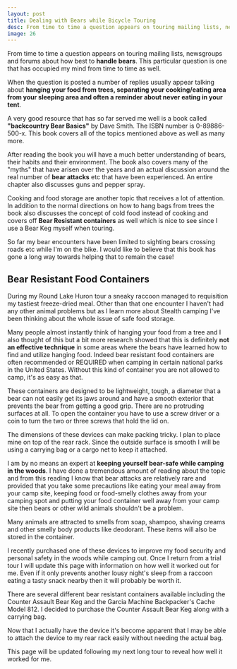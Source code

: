 ```yaml
---
layout: post
title: Dealing with Bears while Bicycle Touring
desc: From time to time a question appears on touring mailing lists, newsgroups and forums about how best to handle bears. This particular question is one that has occupied my mind from time to time as well.
image: 26
---
```



From time to time a question appears on touring mailing lists, newsgroups and forums about how best to **handle bears**. 
This particular question is one that has occupied my mind from time to time as well.

When the question is posted a number of replies usually appear talking about **hanging your food from trees, 
separating your cooking/eating area from your sleeping area and often a reminder about never eating in your tent**.

A very good resource that has so far served me well is a book called **"backcountry Bear Basics"** by Dave Smith. 
The ISBN number is 0-89886-500-x. This book covers all of the topics mentioned above as well as many more.

After reading the book you will have a much better understanding of bears, their habits and their environment. 
The book also covers many of the "myths" that have arisen over the years and an actual discussion around the 
real number of **bear attacks** etc that have been experienced. An entire chapter also discusses guns and pepper spray.

Cooking and food storage are another topic that receives a lot of attention. In addition to the normal 
directions on how to hang bags from trees the book also discusses the concept of cold food instead of cooking 
and covers off **Bear Resistant containers** as well which is nice to see since I use a Bear Keg myself when touring.

So far my bear encounters have been limited to sighting bears crossing roads etc while I'm on the bike. 
I would like to believe that this book has gone a long way towards helping that to remain the case!

## Bear Resistant Food Containers

During my Round Lake Huron tour a sneaky raccoon managed to requisition my tastiest freeze-dried meal. 
Other than that one encounter I haven't had any other animal problems but as I learn more about Stealth 
camping I've been thinking about the whole issue of safe food storage.

Many people almost instantly think of hanging your food from a tree and I also thought of this but a bit 
more research showed that this is definitely **not an effective technique** in some areas where the bears have 
learned how to find and utilize hanging food. Indeed bear resistant food containers are often recommended 
or REQUIRED when camping in certain national parks in the United States. Without this kind of container 
you are not allowed to camp, it's as easy as that.

These containers are designed to be lightweight, tough, a diameter that a bear can not easily get its 
jaws around and have a smooth exterior that prevents the bear from getting a good grip. There are no 
protruding surfaces at all. To open the container you have to use a screw driver or a coin to turn the 
two or three screws that hold the lid on.

The dimensions of these devices can make packing tricky. I plan to place mine on top of the rear rack. 
Since the outside surface is smooth I will be using a carrying bag or a cargo net to keep it attached.

I am by no means an expert at **keeping yourself bear-safe while camping in the woods**. I have done a 
tremendous amount of reading about the topic and from this reading I know that bear attacks are relatively 
rare and provided that you take some precautions like eating your meal away from your camp site, keeping 
food or food-smelly clothes away from your camping spot and putting your food container well away from 
your camp site then bears or other wild animals shouldn't be a problem.

Many animals are attracted to smells from soap, shampoo, shaving creams and other smelly body products 
like deodorant. These items will also be stored in the container.

I recently purchased one of these devices to improve my food security and personal safety in the woods 
while camping out. Once I return from a trial tour I will update this page with information on how well 
it worked out for me. Even if it only prevents another lousy night's sleep from a raccoon eating a 
tasty snack nearby then it will probably be worth it.

There are several different bear resistant containers available including the Counter Assault Bear Keg 
and the Garcia Machine Backpacker's Cache Model 812. I decided to purchase the Counter Assault Bear Keg 
along with a carrying bag.

Now that I actually have the device it's become apparent that I may be able to attach the device to my 
rear rack easily without needing the actual bag.

This page will be updated following my next long tour to reveal how well it worked for me.

 
